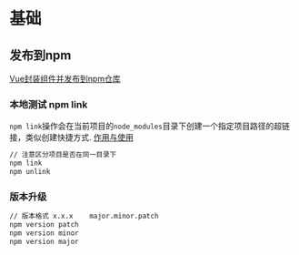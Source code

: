 # 基础

## 发布到npm
[Vue封装组件并发布到npm仓库](https://zhuanlan.zhihu.com/p/459284053)

### 本地测试 npm link
`npm link`操作会在当前项目的`node_modules`目录下创建一个指定项目路径的超链接，类似创建快捷方式.
[作用与使用](https://blog.csdn.net/weixin_42274805/article/details/123474053)
``` cmd
// 注意区分项目是否在同一目录下
npm link
npm unlink
```
### 版本升级
``` cmd
// 版本格式 x.x.x    major.minor.patch
npm version patch 
npm version minor
npm version major
```